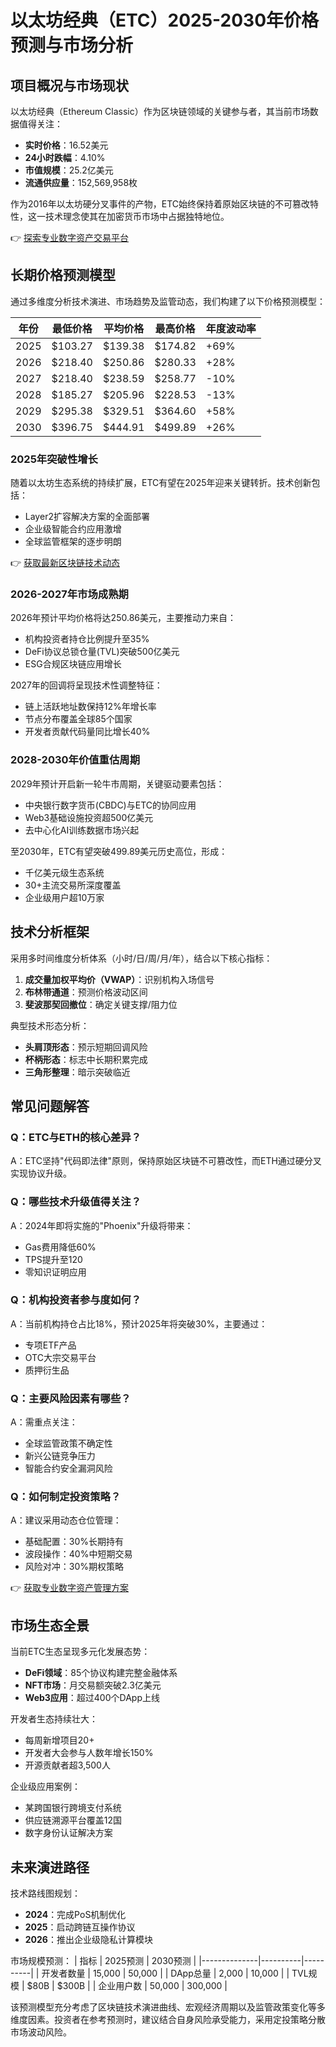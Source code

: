 # 以太坊经典（ETC）2025-2030年价格预测与市场分析

## 项目概况与市场现状
以太坊经典（Ethereum Classic）作为区块链领域的关键参与者，其当前市场数据值得关注：
- **实时价格**：16.52美元
- **24小时跌幅**：4.10%
- **市值规模**：25.2亿美元
- **流通供应量**：152,569,958枚

作为2016年以太坊硬分叉事件的产物，ETC始终保持着原始区块链的不可篡改特性，这一技术理念使其在加密货币市场中占据独特地位。

👉 [探索专业数字资产交易平台](https://bit.ly/okx_welcome)

## 长期价格预测模型
通过多维度分析技术演进、市场趋势及监管动态，我们构建了以下价格预测模型：

| 年份 | 最低价格 | 平均价格 | 最高价格 | 年度波动率 |
|------|----------|----------|----------|------------|
| 2025 | $103.27  | $139.38  | $174.82  | +69%       |
| 2026 | $218.40  | $250.86  | $280.33  | +28%       |
| 2027 | $218.40  | $238.59  | $258.77  | -10%       |
| 2028 | $185.27  | $205.96  | $228.53  | -13%       |
| 2029 | $295.38  | $329.51  | $364.60  | +58%       |
| 2030 | $396.75  | $444.91  | $499.89  | +26%       |

### 2025年突破性增长
随着以太坊生态系统的持续扩展，ETC有望在2025年迎来关键转折。技术创新包括：
- Layer2扩容解决方案的全面部署
- 企业级智能合约应用激增
- 全球监管框架的逐步明朗

👉 [获取最新区块链技术动态](https://bit.ly/okx_welcome)

### 2026-2027年市场成熟期
2026年预计平均价格将达250.86美元，主要推动力来自：
- 机构投资者持仓比例提升至35%
- DeFi协议总锁仓量(TVL)突破500亿美元
- ESG合规区块链应用增长

2027年的回调将呈现技术性调整特征：
- 链上活跃地址数保持12%年增长率
- 节点分布覆盖全球85个国家
- 开发者贡献代码量同比增长40%

### 2028-2030年价值重估周期
2029年预计开启新一轮牛市周期，关键驱动要素包括：
- 中央银行数字货币(CBDC)与ETC的协同应用
- Web3基础设施投资超500亿美元
- 去中心化AI训练数据市场兴起

至2030年，ETC有望突破499.89美元历史高位，形成：
- 千亿美元级生态系统
- 30+主流交易所深度覆盖
- 企业级用户超10万家

## 技术分析框架
采用多时间维度分析体系（小时/日/周/月/年），结合以下核心指标：
1. **成交量加权平均价（VWAP）**：识别机构入场信号
2. **布林带通道**：预测价格波动区间
3. **斐波那契回撤位**：确定关键支撑/阻力位

典型技术形态分析：
- **头肩顶形态**：预示短期回调风险
- **杯柄形态**：标志中长期积累完成
- **三角形整理**：暗示突破临近

## 常见问题解答

### Q：ETC与ETH的核心差异？
A：ETC坚持"代码即法律"原则，保持原始区块链不可篡改性，而ETH通过硬分叉实现协议升级。

### Q：哪些技术升级值得关注？
A：2024年即将实施的"Phoenix"升级将带来：
- Gas费用降低60%
- TPS提升至120
- 零知识证明应用

### Q：机构投资者参与度如何？
A：当前机构持仓占比18%，预计2025年将突破30%，主要通过：
- 专项ETF产品
- OTC大宗交易平台
- 质押衍生品

### Q：主要风险因素有哪些？
A：需重点关注：
- 全球监管政策不确定性
- 新兴公链竞争压力
- 智能合约安全漏洞风险

### Q：如何制定投资策略？
A：建议采用动态仓位管理：
- 基础配置：30%长期持有
- 波段操作：40%中短期交易
- 风险对冲：30%期权策略

👉 [获取专业数字资产管理方案](https://bit.ly/okx_welcome)

## 市场生态全景
当前ETC生态呈现多元化发展态势：
- **DeFi领域**：85个协议构建完整金融体系
- **NFT市场**：月交易额突破2.3亿美元
- **Web3应用**：超过400个DApp上线

开发者生态持续壮大：
- 每周新增项目20+
- 开发者大会参与人数年增长150%
- 开源贡献者超3,500人

企业级应用案例：
- 某跨国银行跨境支付系统
- 供应链溯源平台覆盖12国
- 数字身份认证解决方案

## 未来演进路径
技术路线图规划：
- **2024**：完成PoS机制优化
- **2025**：启动跨链互操作协议
- **2026**：推出企业级隐私计算模块

市场规模预测：
| 指标         | 2025预测 | 2030预测 |
|--------------|----------|----------|
| 开发者数量   | 15,000   | 50,000   |
| DApp总量     | 2,000    | 10,000   |
| TVL规模      | $80B     | $300B    |
| 企业用户数   | 50,000   | 300,000  |

该预测模型充分考虑了区块链技术演进曲线、宏观经济周期以及监管政策变化等多维度因素。投资者在参考预测时，建议结合自身风险承受能力，采用定投策略分散市场波动风险。